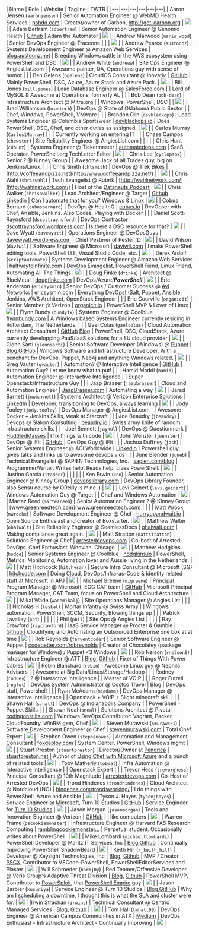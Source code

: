 | Name | Role | Website | Tagline | TWTR |
|---|---|---|---|---|---|
| Aaron Jensen (`aaronjensen`) | Senior Automation Engineer @ WebMD Health Services | [pshdo.com](http://pshdo.com) | Creator/owner of Carbon, http://get-carbon.org | [<img src="http://i.imgur.com/Y70LuVu.png">](https://twitter.com/splatteredbits) |
| Adam Bertram (`adbertram`) | Senior Automation Engineer @ Genomic Health | [Github](http://github.com/adbertram/) | Adam the Automator | [<img src="http://i.imgur.com/Y70LuVu.png">](https://twitter.com/adbertram) |
| Andrew Marwood (`mario_wood`) | Senior DevOps Engineer @ Traceone |  |  | [<img src="http://i.imgur.com/Y70LuVu.png">](https://twitter.com/mario_wood) |
| Andrew Pearce (`austoonz`) | Systems Development Engineer @ Amazon Web Services | [blog.austoonz.net](https://blog.austoonz.net) | Breeding Windows cattle in the AWS ecosystem using PowerShell and DSC. | [<img src="http://i.imgur.com/Y70LuVu.png">](https://twitter.com/austoonz) |
| Andrew White (`andreww`) | Site Ops Engineer @ AngiesList.com |  | Awesome painter, QA, Operations guy with sense of humor |  |
| Ben Gelens (`bgelens`) | CloudOS Consultant @ Inovativ | [GitHub](https://github.com/bgelens) | Mainly PowerShell, DSC, Azure, Azure Stack and Azure Pack. | [<img src="http://i.imgur.com/Y70LuVu.png">](https://twitter.com/bgelens) |
| Bill Jones (`bill.jones`) | Lead Database Engineer @ SalesForce.com |  | Lord of MySQL & Awesome at Operations, formerly AL |  |
| Bob Dean (`bob-dean`) | Infrastructure Architect @ Mitre.org | | Windows, PowerShell, DSC | | [<img src="http://i.imgur.com/Y70LuVu.png">](https://twitter.com/PrimalType1) |
| Brad Williamson (`bradtech`) | DevOps @ State of Oklahoma Public Sector |  | Chef, Windows, PowerShell, VMware |  |
| Brandon Olin (`devblackops`) | Lead Systems Engineer @ Columbia Sportswear | [devblackops.io](http://devblackops.io) | Does PowerShell, DSC, Chef, and other duties as assigned. | [<img src="http://i.imgur.com/Y70LuVu.png">](https://twitter.com/devblackops) |
| Carlos Murray (`Carlos1Murray`) | |  | Currently working on entering IT |  |
| Chase Campos (`chewster`) | Site Reliability Engineer @ AngiesList.com |  | |  |
| Chris Hunt (`cdhunt`) | Systems Engineer @ Ticketmaster | [automatedops.com](http://automatedops.com) | SaaS Operator. PowerShell.org TechLetter Editor | [<img src="http://i.imgur.com/Y70LuVu.png">](https://twitter.com/logicaldiagram) |
| Chris Lee (`cyclopsox`) | Senior ? @ Kinney Group |  | Awesome Jack of all Trades guy, big on Jenkins/Linux. |  |
| Chris Smith (`chlsmith`) | DevOps @ Trek Bikes | [http://coffeeandpizza.net](http://www.coffeeandpizza.net/) | | [<img src="http://i.imgur.com/Y70LuVu.png">](https://twitter.com/chlsmith) |
| Chris Wahl (`chriswahl`) | Tech Evangelist @ Rubrik | [http://wahlnetwork.com/](http://wahlnetwork.com/) | Host of the [Datanauts Podcast](http://packetpushers.net/datanauts-podcast/) | [<img src="http://i.imgur.com/Y70LuVu.png">](https://twitter.com/chriswahl) |
| Chris Walker (`chrisawalker`) | Lead Architect/Engineer @ Target | [Github](https://github.com/ChrisAWalker)<br>[Linkedin](https://www.linkedin.com/in/nordicwalker) | Can I automate that for you?  Windows & Linux | [<img src="http://i.imgur.com/Y70LuVu.png">](https://twitter.com/iamwalka) |
| Cobus Bernard (`cobusbernard`) | DevOps @ HealthQ | [cobus.io](http://cobus.io/) | DevOpser with Chef, Ansible, Jenkins.  Also Codes. Playing with Docker |  |
| Daniel Scott-Raynsford (`dscottraynsford`) | DevOps Contractor | [dscottraynsford.wordpress.com](https://dscottraynsford.wordpress.com/) | Is there a DSC resource for that? | [<img src="http://i.imgur.com/Y70LuVu.png">](https://twitter.com/dscottraynsford) |
| Dave Wyatt (`davewyatt`) | Operations Engineer @ DevOpsGuys | [davewyatt.wordpress.com](https://davewyatt.wordpress.com/) | Chief Pesterer of Pester :D | [<img src="http://i.imgur.com/Y70LuVu.png">](https://twitter.com/MSH_Dave) |
| David Wilson (`daviwil`) | Software Engineer @ Microsoft | [daviwil.com](https://daviwil.com/) | I make PowerShell editing tools.  PowerShell ISE, Visual Studio Code, etc. | [<img src="http://i.imgur.com/Y70LuVu.png">](https://twitter.com/daviwil) |
| Derek Ardolf (`scriptautomate`) | Systems Development Engineer @ Amazon Web Services | [halfwaytoinfinite.com](http://halfwaytoinfinite.com) | DevOps Evangelist, PowerShell Fiend, Linux Friend, Automating All The Things | [<img src="http://i.imgur.com/Y70LuVu.png">](https://twitter.com/scriptautomate) |
| Doug Finke (`dfinke`) | Architect @ BlueMetal | [dougfinke.com](http://dougfinke.com/blog) | DevOps/Azure/***PowerShell*** | [<img src="http://i.imgur.com/Y70LuVu.png">](https://twitter.com/dfinke) |
| Eric Anderson (`ericsysmin`) | Senior DevOps / Customer Success @ [Avi Networks](http://avinetworks.com) | [ericsysmin.com](http://ericsysmin.com) | Everything DevOps! (Salt, Puppet, Ansible, Jenkins, AWS Architect, OpenStack Engineer | |
| Eric Courville (`organicit`) | Senior Member @ Verizon | [organicit.io](http://organicit.io) | PowerShell MVP & Lover of Linux | [<img src="http://i.imgur.com/Y70LuVu.png">](https://twitter.com/_organicit) |
| Flynn Bundy (`bundyfx`) | Systems Engineer @ Coolblue | [flynnbundy.com](http://flynnbundy.com/) | A Windows based Systems Engineer currently residing in Rotterdam, The Netherlands. |  |
| Gael Colas (`gaelcolas`) | Cloud Automation Architect Consultant | [GitHub](https://github.com/gaelcolas) [Blog](https://gaelcolas.com) | PowerShell, DSC, CloudStack, Azure: currently developping PaaS/IaaS solutions for a EU cloud provider | [<img src="http://i.imgur.com/Y70LuVu.png">](https://twitter.com/gaelcolas) |
| Glenn Sarti (`glennsarti`) | Senior Software Developer (Windows) @ [Puppet](http://puppet.com) | [Blog](http://glennsarti.github.io/),[GitHub](https://github.com/glennsarti) | Windows Software and Infrastructure Developer.  With a penchant for DevOps, Puppet, Neo4j and anything Windows related.  | [<img src="http://i.imgur.com/Y70LuVu.png">](https://twitter.com/glennsarti) |
| Greg Vauter (`gvauter`) | Automation? @ Interactive Intelligence | [GitHub](https://github.com/gvauter) | Automation Guy? Let me know what to put! |  |
| Hamid Maddi (`hamid`) | Automation Engineer @ Interactive Intelligence | | Super Openstack/Infrastructure Guy |  |
| Jaap Brasser (`jaapbrasser`) | Cloud and Automation Engineer | [JaapBrasser.com](http://www.jaapbrasser.com) | Automating a way | [<img src="http://i.imgur.com/Y70LuVu.png">](https://twitter.com/jaapbrasser) |
| Jared Barnett (`jmwbarnett`) | Systems Architect @ Verizon Enterprise Solutions | [LinkedIn](https://www.linkedin.com/in/jared-barnett-72b40719) | Developer, transitioning to DevOps, always learning | [<img src="http://i.imgur.com/Y70LuVu.png">](https://twitter.com/jmwbarnett) |
| Jody Tooley (`jody.tooley`) | DevOps Manager @ AngiesList.com |  | Awesome Docker + Jenkins Skills, weak at Starcraft |  |
| Joe Beaudry (`jbeaudry`) | Devops @ Slalom Consulting | [beaudry.io](http://www.beaudry.io) | Swiss army knife of random infrastructure skills. |  |
| Joel Bennett (`jaykul`) | DevOps @ Questionmark | [HuddledMasses](http://HuddledMasses.org) | I fix things with code | [<img src="http://i.imgur.com/Y70LuVu.png">](https://twitter.com/jaykul) |
| John Wenzler (`jwenzler`) | DevOps @ iFit | [GitHub](https://github.com/jwenzler) | DevOps Guy @ iFit |  |
| Joshua Duffney (`josh`) | Senior Systems Engineer @ ACI Worldwide | [LinkedIn](https://www.linkedin.com/in/joshuaduffney) | Powershell guy, gives talks and links us to awesome devops vids |  |
| June Blender (`juneb`) | Technical Evangelist @ SAPIEN Technologies, Inc. | [sapien.com/blog](https://www.sapien.com/blog) | Programmer/Writer. Writes help. Reads help. Lives PowerShell. | [<img src="http://i.imgur.com/Y70LuVu.png">](https://twitter.com/juneb_get_help) |
| Justino Garcia (`itadder`) | |  | |  |
| Ken Erwin (`ken`) | Senior Automation Engineer @ Kinney Group | [devopslibrary.com](http://www.devopslibrary.com) | DevOps Library Founder, also Sensu course by OReilly is mine :) | [<img src="http://i.imgur.com/Y70LuVu.png">](https://twitter.com/kenerwin88) |
| Levi Geinert (`levi.geinert`) | Windows Automation Guy @ Target |  | Chef and Windows Automation | [<img src="http://i.imgur.com/Y70LuVu.png">](https://twitter.com/levi_online) |
| Martez Reed (`martezreed`) | Senior Automation Engineer ? @ Kinney Group | [www.greenreedtech.com](www.greenreedtech.com) | |  |
| Matt Wrock (`mwrockx`) | Software Development Engineer @ Chef | [hurryupandwait.io](http://www.hurryupandwait.io) | Open Source Enthusiast and creator of Boxstarter. | [<img src="http://i.imgur.com/Y70LuVu.png">](https://twitter.com/mwrockx) |
| Matthew Walter (`ohaiwalt`) | Site Reliability Engineer @ SeamlessDocs | [ohaiwalt.com](https://ohaiwalt.com) | Making compliance great again. | [<img src="http://i.imgur.com/Y70LuVu.png">](https://twitter.com/ohaiwalt) |
| Matt Stratton (`mattstratton`) | Solutions Engineer @ Chef | [arresteddevops.com](https://www.arresteddevops.com) | Co-host of Arrested DevOps. Chef Enthusiast. Whovian. Chicago. | [<img src="http://i.imgur.com/Y70LuVu.png">](https://twitter.com/mattstratton) |
| Matthew Hodgkins (`hodge`) | Senior Systems Engineer @ Coolblue | [hodgkins.io](https://hodgkins.io/) | PowerShell, Metrics, Monitoring, Automation lover and Aussie living in the Netherlands. | [<img src="http://i.imgur.com/Y70LuVu.png">](https://twitter.com/matthodge) |
| Matt Hitchcock (`hitchysan`) | Secure Infra Consultant @ Microsoft (SG) | [hitchcode.com](http://hitchcode.com) | Doing Cloud, DevOps/Infra-as-Code & Identity related stuff at Microsoft in APJ | [<img src="http://i.imgur.com/Y70LuVu.png">](https://twitter.com/hitchysg_MSFT) |
| Michael Greene (`migreene`) | Principal Program Manager @ Microsoft, ECG CAT team | [GitHub](http://github.com/mgreenegit) | Microsoft Principal Program Manager, CAT Team, focus on PowerShell and Cloud Architecture | [<img src="http://i.imgur.com/Y70LuVu.png">](https://twitter.com/migreene) |
| Mikal Wade (`wademikalj`) | Site Operations Manager @ Angies List |  | |  |
| Nicholas H (`leskat`) | Mortar Infantry @ Swiss Army | | Windows automation, PowerShell, SCCM, Security, Blowing things up |  |
| Patrick Lavalley (`pat`) | |  | |  |
| Phil (`phil`) | Site Ops @ Angies List |  | |  |
| Ray Crawford (`raycrawford`) | IaaS Service Manager @ Procter & Gamble | [Github](https://github.com/raycrawford/) | Cloudifying and Automating an Outsourced Enterprise one box at at time | [<img src="http://i.imgur.com/Y70LuVu.png">](https://twitter.com/reachtheworld) |
| Rob Reynolds (`ferventcoder`) | Senior Software Engineer @ Puppet | [codebetter.com/robreynolds](http://codebetter.com/robreynolds) | Creator of Chocolatey (package manager for Windows) / Puppet <3 Windows | [<img src="http://i.imgur.com/Y70LuVu.png">](https://twitter.com/ferventcoder) |
| Rob Nelson (`rnelson0`) | Infrastructure Engineer @ ATT | [Blog](https://rnelson0.com), [Github](https://github.com/rnelson0) | Fixer of Things With Power Cables | [<img src="http://i.imgur.com/Y70LuVu.png">](https://twitter.com/rnelson0) |
| Robin Blanchard (`robin`) | Awesome Linux guy @ Nephila Advisors |  | Awesome at Big Data/Linux/Storage/Hadoop |  |
| Rodney (`rodney`) | ? @ Interactive Intelligence |  | Master of VOIP |  |
| Roger Futrell (`rogfut`) | DevOps System Administrator @ Costco Travel | [Blog](http://rogfut.github.io) | DevOps stuff, Powershell |  |
| Ryan McAdams(`mcadams`) | DevOps Manager @ Interactive Intelligence |  | Openstack + VOIP + Slight minecraft skill |  |
| Shawn Hall (`s.hall`) | DevOps @ Indianapolis Company |  | PowerShell + Puppet Skills |  |
| Shawn Neal (`sneal`) | Solutions Architect @ Pivotal | [codingonstilts.com](http://codingonstilts.com) | Windows DevOps Contributor: Vagrant, Packer, CloudFoundry, WinRM gem, Chef | [<img src="http://i.imgur.com/Y70LuVu.png">](https://twitter.com/sneal78) |
| Steven Murawski (`smurawski`) | Software Development Engineer @ Chef | [stevenmurawski.com](http://stevenmurawski.com) | Total Chef Expert | [<img src="http://i.imgur.com/Y70LuVu.png">](https://twitter.com/stevenmurawski) |
| Stephen Owen (`stephenowen`) | Automation and Management Consultant | [foxdeploy.com](http://www.foxdeploy.com) | System Center, PowerShell, Windows mgmt | [<img src="http://i.imgur.com/Y70LuVu.png">](https://twitter.com/foxdeploy) |
| Stuart Preston (`stuartpreston`) | Director/Owner at [Pendrica](https://pendrica.com) | [stuartpreston.net](http://stuartpreston.net) | Author of [Using Chef with Microsoft Azure](http://bit.ly/chefazure) and a bunch of related tools | [<img src="http://i.imgur.com/Y70LuVu.png">](https://twitter.com/stuartpreston) |
| Toby Matherly (`tobmat`) | Infra Automation @ Interactive Intelligence |  | Openstack Expert |  |
| Trevor Hess (`trevorghess`) | Principal Consultant @ 10th Magnitude | [arresteddevops.com](http://www.arresteddevops.com) | Co-Host of Arrested DevOps | [<img src="http://i.imgur.com/Y70LuVu.png">](https://twitter.com/trevorghess) |
| Trond Hindenes (`trondhindenes`) | Cloud Architect @ Nordcloud (NO) | [hindenes.com/trondsworking/](http://hindenes.com/trondsworking/) | I do things with PowerShell, Azure and Ansible | [<img src="http://i.imgur.com/Y70LuVu.png">](https://twitter.com/trondhindenes) |
| Tyson J. Hayes (`tysonjhayes`) | Service Engineer @ Microsoft, Turn 10 Studios | [GitHub](http://github.com/tysonjhayes) | Service Engineer for [Turn 10 Studios](http://forzamotorsport.net/en-us/) | [<img src="http://i.imgur.com/Y70LuVu.png">](https://twitter.com/tysonjhayes) |
| Jason Morgan (`jasonmorgan`) | Tools and Innovation Engineer @ Verizon | [GitHub](http://github.com/JasonMorgan) | I like computers | [<img src="http://i.imgur.com/Y70LuVu.png">](https://twitter.com/RJasonMorgan) |
| Warren Frame (`pscookiemonster`) | Infrastructure Engineer @ Harvard FAS Research Computing | [ramblingcookiemonster...](http://ramblingcookiemonster.github.io/) | Perpetual student. Occasionally writes about PowerShell. | [<img src="http://i.imgur.com/Y70LuVu.png">](https://twitter.com/pscookiemonster) |
| Mike Lombardi (`michaeltlombardi`) | PowerShell Developer @ Maritz IT Services, Inc | [Blog](https://michaeltlombardi.github.io),[Github](http://github.com/michaeltlombardi/) | Continually Improving PowerShell ShadowBeard | [<img src="http://i.imgur.com/Y70LuVu.png">](https://twitter.com/barbariankb) |
| Keith Hill (`r_keith_hill`) | Developer @ Keysight Technologies, Inc | [Blog](http://rkeithhill.wordpress.com),   [Github](http://github.com/rkeithhill/) | MVP / Creator [PSCX](https://github.com/pscx/pscx), Contributor to VSCode-PowerShell, PowerShellEditorServices and Plaster | [<img src="http://i.imgur.com/Y70LuVu.png">](https://twitter.com/r_keith_hill) |
| Will Schroeder (`harmj0y`) | Red Teamer/Offensive Developer @ Veris Group's Adaptive Threat Division | [Blog](http://blog.harmj0y.net),   [Github](https://github.com/harmj0y) | PowerShell MVP, Contributor to [PowerSploit](https://github.com/powershellmafia/powersploit), that [PowerShell Empire](https://github.com/powershellempire/Empire) guy | [<img src="http://i.imgur.com/Y70LuVu.png">](https://twitter.com/harmj0y) | 
| Jason Barbier (`kusuriya`) | Service Engineer @ Turn 10 Studios | [Blog](https://blog.corrupted.io),[GitHub](https://github.com/kusuriya) | Why am I scheduling a downtime, I thought this is what the SLA and cluster were for. | [<img src="http://i.imgur.com/Y70LuVu.png">](https://twitter.com/slaughterhut) |
|Irwin Strachan (`irwins`) | Technical Consultant @ Centric Managed Services | [Blog](http://pshirwin.wordpress.com),   [Github](https://github.com/irwins) |  | [<img src="http://i.imgur.com/Y70LuVu.png">](https://twitter.com/irwinstrachan) | 
| Tom Hall (`tmhall99`) | DevOps Engineer @ American Campus Communities in ATX | [Medium](https://medium.com/@tmhall99) | DevOps Enthusiast - Infrastructure Architect - Continually Improving | [<img src="http://i.imgur.com/Y70LuVu.png">](https://twitter.com/tmhall99) |
